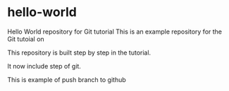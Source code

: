 # hello-world
Hello World repository for Git tutorial
This is an example repository for the Git tutoial on 

This repository is built step by step in the tutorial.

It now include step of git.

This is example of push branch to github
